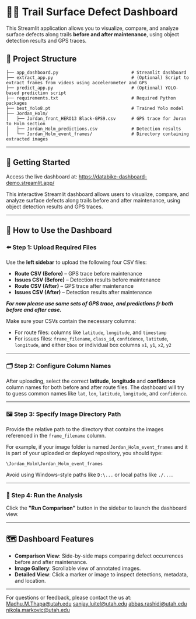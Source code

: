 # 🚴‍♂️ Trail Surface Defect Dashboard

This Streamlit application allows you to visualize, compare, and analyze surface defects along trails **before and after maintenance**, using object detection results and GPS traces.

## 📂 Project Structure

```
├── app_dashboard.py                            # Streamlit dashboard
├── extract_app.py                              # (Optional) Script to extract frames from videos using accelerometer and GPS
├── predict_app.py                              # (Optional) YOLO-based prediction script
├── requirements.txt                            # Required Python packages
├── best_Yolo8.pt                               # Trained Yolo model
├── Jordan_Holm/
│   ├── Jordan_front_HERO13 Black-GPS9.csv      # GPS trace for Joran to Holm section
│   ├── Jordan_Holm_predictions.csv             # Detection results
│   └── Jordan_Holm_event_frames/               # Directory containing extracted images
```

---

## 🚀 Getting Started

Access the live dashboard at: https://databike-dashboard-demo.streamlit.app/

This interactive Streamlit dashboard allows users to visualize, compare, and analyze surface defects along trails before and after maintenance, using object detection results and GPS traces.

---

## 📘 How to Use the Dashboard

### ⬅️ Step 1: Upload Required Files
Use the **left sidebar** to upload the following four CSV files:

- **Route CSV (Before)** – GPS trace before maintenance
- **Issues CSV (Before)** – Detection results before maintenance
- **Route CSV (After)** – GPS trace after maintenance
- **Issues CSV (After)** – Detection results after maintenance

***For now please use same sets of GPS trace, and predictions fr both before and after case.***

Make sure your CSVs contain the necessary columns:
- For route files: columns like `latitude`, `longitude`, and `timestamp`
- For issues files: `frame_filename`, `class_id`, `confidence`, `latitude`, `longitude`, and either `bbox` or individual box columns `x1`, `y1`, `x2`, `y2`

---

### 🗂️ Step 2: Configure Column Names
After uploading, select the correct **latitude**, **longitude** and **confidence** column names for both before and after route files. The dashboard will try to guess common names like `lat`, `lon`, `latitude`, `longitude`, and `confidence`.

---

### 🖼️ Step 3: Specify Image Directory Path
Provide the relative path to the directory that contains the images referenced in the `frame_filename` column.

For example, if your image folder is named `Jordan_Holm_event_frames` and it is part of your uploaded or deployed repository, you should type:
```
\Jordan_Holm\Jordan_Holm_event_frames
```

Avoid using Windows-style paths like `D:\...` or local paths like `./...`.

---

### 🚀 Step 4: Run the Analysis
Click the **"Run Comparison"** button in the sidebar to launch the dashboard view.

---

## 🗺️ Dashboard Features

- **Comparison View**: Side-by-side maps comparing defect occurrences before and after maintenance.
- **Image Gallery**: Scrollable view of annotated images.
- **Detailed View**: Click a marker or image to inspect detections, metadata, and location.

---

For questions or feedback, please contact the us at:
Madhu.M.Thapa@utah.edu
sanjay.luitel@utah.edu
abbas.rashidi@utah.edu
nikola.markovic@utah.edu
